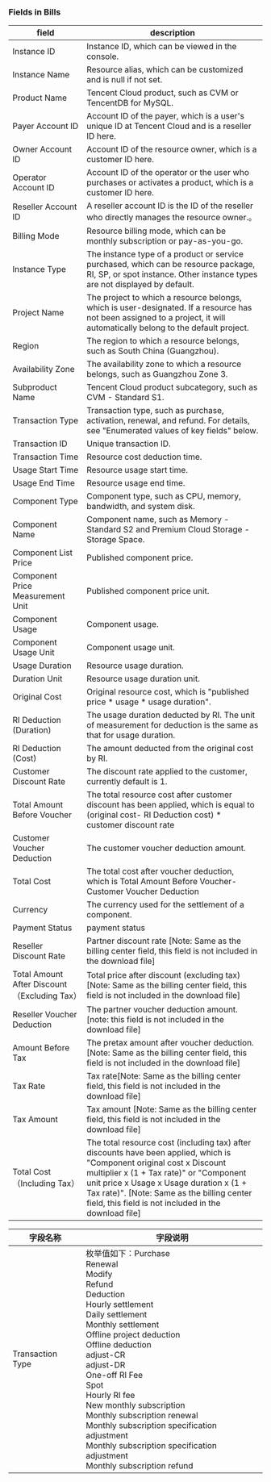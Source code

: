 ### Fields in Bills

| field                                        | description                                                  |
| -------------------------------------------- | ------------------------------------------------------------ |
| Instance ID                                  | Instance ID, which can be viewed in the console.             |
| Instance Name                                | Resource alias, which can be customized and is null if not set. |
| Product Name                                 | Tencent Cloud product, such as CVM or TencentDB for MySQL.   |
| Payer Account ID                             | Account ID of the payer, which is a user's unique ID at Tencent Cloud and is a reseller ID here. |
| Owner Account ID                             | Account ID of the resource owner, which is a customer ID here. |
| Operator Account ID                          | Account ID of the operator or the user who purchases or activates a product, which is a customer ID here. |
| Reseller Account ID                          | A reseller account ID is the ID of the reseller who directly manages the resource owner.。 |
| Billing Mode                                 | Resource billing mode, which can be monthly subscription or pay-as-you-go. |
| Instance Type                                | The instance type of a product or service purchased, which can be resource package, RI, SP, or spot instance. Other instance types are not displayed by default. |
| Project Name                                 | The project to which a resource belongs, which is user-designated. If a resource has not been assigned to a project, it will automatically belong to the default project. |
| Region                                       | The region to which a resource belongs, such as South China (Guangzhou). |
| Availability Zone                            | The availability zone to which a resource belongs, such as Guangzhou Zone 3. |
| Subproduct Name                              | Tencent Cloud product subcategory, such as CVM - Standard S1. |
| Transaction Type                             | Transaction type, such as purchase, activation, renewal, and refund. For details, see "Enumerated values of key fields" below. |
| Transaction ID                               | Unique transaction ID.                                       |
| Transaction Time                             | Resource cost deduction time.                                |
| Usage Start Time                             | Resource usage start time.                                   |
| Usage End Time                               | Resource usage end time.                                     |
| Component Type                               | Component type, such as CPU, memory, bandwidth, and system disk. |
| Component Name                               | Component name, such as Memory - Standard S2 and Premium Cloud Storage - Storage Space. |
| Component List Price                         | Published component price.                                   |
| Component Price Measurement Unit             | Published component price unit.                              |
| Component Usage                              | Component usage.                                             |
| Component Usage Unit                         | Component usage unit.                                        |
| Usage Duration                               | Resource usage duration.                                     |
| Duration Unit                                | Resource usage duration unit.                                |
| Original Cost                                | Original resource cost, which is "published price * usage * usage duration". |
| RI Deduction (Duration)                      | The usage duration deducted by RI. The unit of measurement for deduction is the same as that for usage duration. |
| RI Deduction (Cost)                          | The amount deducted from the original cost by RI.            |
| Customer Discount Rate                       | The discount rate applied to the customer, currently default is 1. |
| Total Amount Before Voucher                  | The total resource cost after customer discount has been applied, which is equal to (original cost- RI Deduction cost) * customer discount rate |
| Customer Voucher Deduction                   | The customer voucher deduction amount.                       |
| Total Cost                                   | The total cost after voucher deduction, which is Total Amount Before Voucher- Customer Voucher Deduction |
| Currency                                     | The currency used for the settlement of a component.         |
| Payment Status                               | payment status                                               |
| Reseller Discount Rate                       | Partner discount rate [Note: Same as the billing center field, this field is not included in the download file] |
| Total Amount After Discount（Excluding Tax） | Total price after discount (excluding tax) [Note: Same as the billing center field, this field is not included in the download file] |
| Reseller Voucher Deduction                   | The partner voucher deduction amount. [note: this field is not included in the download file] |
| Amount Before Tax                            | The pretax amount after voucher deduction. [Note: Same as the billing center field, this field is not included in the download file] |
| Tax Rate                                     | Tax rate[Note: Same as the billing center field, this field is not included in the download file] |
| Tax Amount                                   | Tax amount [Note: Same as the billing center field, this field is not included in the download file] |
| Total Cost （Including Tax）                 | The total resource cost (including tax) after discounts have been applied, which is "Component original cost x Discount multiplier x (1 + Tax rate)" or "Component unit price x Usage x Usage duration x (1 + Tax rate)". [Note: Same as the billing center field, this field is not included in the download file] |

| 字段名称         | 字段说明                                                     |
| ---------------- | ------------------------------------------------------------ |
| Transaction Type | 枚举值如下：Purchase<br/>Renewal<br/>Modify<br/>Refund<br/>Deduction<br/>Hourly settlement<br/>Daily settlement<br/>Monthly settlement<br/>Offline project deduction<br/>Offline deduction<br/>adjust-CR<br/>adjust-DR<br/>One-off RI Fee<br/>Spot<br/>Hourly RI fee<br/>New monthly subscription<br/>Monthly subscription renewal<br/>Monthly subscription specification adjustment<br/>Monthly subscription specification adjustment<br/>Monthly subscription refund |

